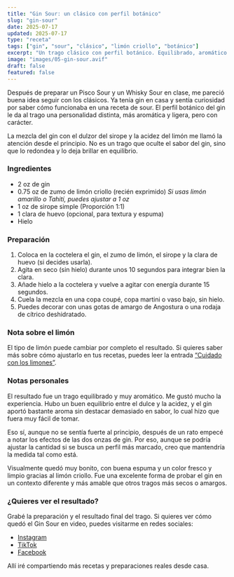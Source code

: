 ```yaml
---
title: "Gin Sour: un clásico con perfil botánico"
slug: "gin-sour"
date: 2025-07-17
updated: 2025-07-17
type: "receta"
tags: ["gin", "sour", "clásico", "limón criollo", "botánico"]
excerpt: "Un trago clásico con perfil botánico. Equilibrado, aromático y muy vistoso: el Gin Sour se gana su lugar entre los sours favoritos."
image: "images/05-gin-sour.avif"
draft: false
featured: false
---
```

<!-- https://www.foodandwine.com/gin-sour-cocktail-recipe-11735140 -->

Después de preparar un Pisco Sour y un Whisky Sour en clase, me pareció buena idea seguir con los clásicos. Ya tenía gin en casa y sentía curiosidad por saber cómo funcionaba en una receta de sour. El perfil botánico del gin le da al trago una personalidad distinta, más aromática y ligera, pero con carácter.

La mezcla del gin con el dulzor del sirope y la acidez del limón me llamó la atención desde el principio. No es un trago que oculte el sabor del gin, sino que lo redondea y lo deja brillar en equilibrio.

### Ingredientes

- 2 oz de gin  
- 0.75 oz de zumo de limón criollo (recién exprimido) *Si usas limón amarillo o Tahití, puedes ajustar a 1 oz*  
- 1 oz de sirope simple (Proporción 1:1)  
- 1 clara de huevo (opcional, para textura y espuma)  
- Hielo  

### Preparación

1. Coloca en la coctelera el gin, el zumo de limón, el sirope y la clara de huevo (si decides usarla).
2. Agita en seco (sin hielo) durante unos 10 segundos para integrar bien la clara.
3. Añade hielo a la coctelera y vuelve a agitar con energía durante 15 segundos.
4. Cuela la mezcla en una copa coupé, copa martini o vaso bajo, sin hielo.
5. Puedes decorar con unas gotas de amargo de Angostura o una rodaja de cítrico deshidratado.

### Nota sobre el limón

El tipo de limón puede cambiar por completo el resultado. Si quieres saber más sobre cómo ajustarlo en tus recetas, puedes leer la entrada [“Cuidado con los limones”](/blog/tecnica/cuidado-con-los-limones).

### Notas personales

El resultado fue un trago equilibrado y muy aromático. Me gustó mucho la experiencia. Hubo un buen equilibrio entre el dulce y la acidez, y el gin aportó bastante aroma sin destacar demasiado en sabor, lo cual hizo que fuera muy fácil de tomar.

Eso sí, aunque no se sentía fuerte al principio, después de un rato empecé a notar los efectos de las dos onzas de gin. Por eso, aunque se podría ajustar la cantidad si se busca un perfil más marcado, creo que mantendría la medida tal como está.

Visualmente quedó muy bonito, con buena espuma y un color fresco y limpio gracias al limón criollo. Fue una excelente forma de probar el gin en un contexto diferente y más amable que otros tragos más secos o amargos.

### ¿Quieres ver el resultado?

Grabé la preparación y el resultado final del trago. Si quieres ver cómo quedó el Gin Sour en video, puedes visitarme en redes sociales:

- [Instagram](https://instagram.com/agitalosuave)
- [TikTok](https://tiktok.com/@agitalosuave)
- [Facebook](https://www.facebook.com/agitalosuave)

Allí iré compartiendo más recetas y preparaciones reales desde casa.